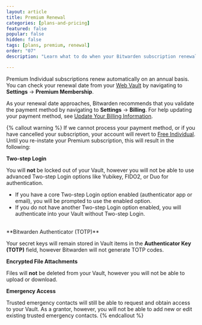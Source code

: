 ```yaml
---
layout: article
title: Premium Renewal
categories: [plans-and-pricing]
featured: false
popular: false
hidden: false
tags: [plans, premium, renewal]
order: "07"
description: "Learn what to do when your Bitwarden subscription renewal date approaches."

---
```


Premium Individual subscriptions renew automatically on an annual basis. You can check your renewal date from your [Web Vault]({{site.baseurl}}/article/getting-started-webvault) by navigating to **Settings** &rarr; **Premium Membership**.

As your renewal date approaches, Bitwarden recommends that you validate the payment method by navigating to **Settings** &rarr; **Billing**. For help updating your payment method, see [Update Your Billing Information]({{site.baseurl}}/article/update-billing-info/).

{% callout warning %}
If we cannot process your payment method, or if you have cancelled your subscription, your account will revert to [Free Individual]({{site.baseurl}}/article/about-bitwarden-plans/#free-individual). Until you re-instate your Premium subscription, this will result in the following:

**Two-step Login**

You will **not** be locked out of your Vault, however you will not be able to use advanced Two-step Login options like Yubikey, FIDO2, or Duo for authentication.
- If you have a core Two-step Login option enabled (authenticator app or email), you will be prompted to use the enabled option.
- If you do not have another Two-step Login option enabled, you will authenticate into your Vault without Two-step Login.

<br>
**Bitwarden Authenticator (TOTP)**

Your secret keys will remain stored in Vault items in the **Authenticator Key (TOTP)** field, however Bitwarden will not generate TOTP codes.

**Encrypted File Attachments**

Files will **not** be deleted from your Vault, however you will not be able to upload or download.

**Emergency Access**

Trusted emergency contacts will still be able to request and obtain access to your Vault. As a grantor, however, you will not be able to add new or edit existing trusted emergency contacts.
{% endcallout %}
